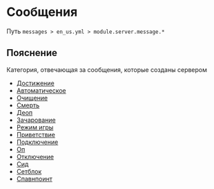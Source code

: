 # Сообщения
Путь `messages > en_us.yml > module.server.message.*`

## Пояснение
Категория, отвечающая за сообщения, которые созданы сервером
- [Достижение](/en/messages/en_us/module/server/message/advancement/)
- [Автоматическое](/en/messages/en_us/module/server/message/auto/)
- [Очищение](/en/messages/en_us/module/server/message/clear/)
- [Смерть](/en/messages/en_us/module/server/message/death/)
- [Деоп](/en/messages/en_us/module/server/message/deop/)
- [Зачарование](/en/messages/en_us/module/server/message/enchant/)
- [Режим игры](/en/messages/en_us/module/server/message/gamemode/)
- [Приветствие](/en/messages/en_us/module/server/message/greeting/)
- [Подключение](/en/messages/en_us/module/server/message/join/)
- [Оп](/en/messages/en_us/module/server/message/op/)
- [Отключение](/en/messages/en_us/module/server/message/quit/)
- [Сид](/en/messages/en_us/module/server/message/seed/)
- [Сетблок](/en/messages/en_us/module/server/message/setblock/)
- [Спавнпоинт](/en/messages/en_us/module/server/message/spawnpoint/)